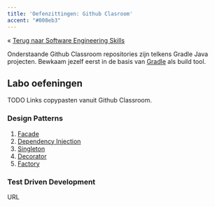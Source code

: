 ```yaml
---
title: 'Oefenzittingen: Github Clasroom'
accent: "#008eb3"
---
```


&laquo;&nbsp;[Terug naar Software Engineering Skills](/teaching/ses)<br/>

Onderstaande Github Classroom repositories zijn telkens Gradle Java projecten. Bewkaam jezelf eerst in de basis van [Gradle](/teaching/ses/gradle) als build tool.

## <a name="oef"></a>Labo oefeningen

TODO Links copypasten vanuit Github Classroom.

### Design Patterns

1. [Facade](/teaching/ses/facade) 
2. [Dependency Injection](/teaching/ses/di)
3. [Singleton](/teaching/ses/singleton)
4. [Decorator](/teaching/ses/decorator)
5. [Factory](/teaching/ses/factory)

### Test Driven Development

URL


